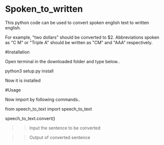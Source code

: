 # Spoken_to_written

This python code can be used to convert spoken english text to written english.

For example, "two dollars" should be converted to $2. Abbreviations spoken as "C M" or "Triple A" should be written as "CM" and 
"AAA" respectively.

#Installation

Open terminal in the downloaded folder and type below..

python3 setup.py install

Now it is installed

#Usage

Now import by following commands..

from speech_to_text import speech_to_text

speech_to_text.convert()

>>Input the sentence to be converted

>>Output of converted sentence
